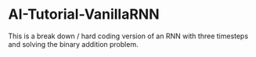 # AI-Tutorial-VanillaRNN
This is a break down / hard coding version of an RNN with three timesteps  and solving the binary addition problem.
